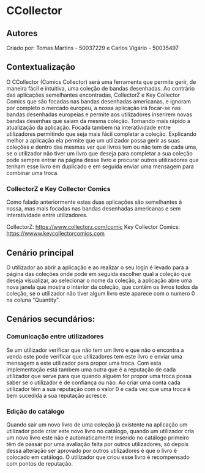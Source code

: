 # CCollector

## Autores
Criado por: Tomas Martins - 50037229 e Carlos Vigário - 50035497

## Contextualização
O CCollector (Comics Collector) será uma ferramenta que permite gerir, de maneira fácil e intuitiva, uma coleção de bandas desenhadas.
Ao contrário das aplicações semelhantes encontradas, CollectorZ e Key Collector Comics que são focadas nas bandas desenhadas americanas,
e ignoram por completo o mercado europeu, a nossa aplicação irá focar-se nas bandas desenhadas europeias e permite aos utilizadores inserirem novas bandas desenhas que saiam da mesma coleção. Tornando mais rápido a atualização da aplicação. Focada tambem na interatividade entre utilizadores permitindo que seja mais fácil completar a coleção. Explicando melhor a aplicação ela permite que um utilizador possa gerir as suas coleções e dentro das mesmas ver que livros tem ou não tem de cada uma, se o utilizador não tiver um livro que deseja para completar a sua coleção pode sempre entrar na página desse livro e procurar outros utilizadores que tenham esse livro em duplicado e em seguida enviar uma mensagem para combinar uma troca.

### CollectorZ e Key Collector Comics

Como falado anteriormente estas duas aplicações são semelhantes à nossa, mas mais focadas nas bandas desenhadas americanas e sem interatividade entre utilizadores.

CollectorZ: https://www.collectorz.com/comic
Key Collector Comics: https://wwww.keycollectorcomics.com


## Cenário principal
O utilizador ao abrir a aplicação e ao realizar o seu login é levado para a página das coleções onde pode em seguida escolher qual a coleção que deseja visualizar, ao selecionar o nome da coleção, a aplicação abre uma nova janela que mostra o interior da coleção, que contêm os livros todos da coleção, se o utilizador não tiver algum livro este aparece com o numero 0 na coluna "Quantity".

## Cenários secundários:

### Comunicação entre utilizadores

Se um utilizador verificar que não tem um livro e que não o encontra a venda este pode verificar que utilizadores tem este livro e enviar uma mensagem a este utilizador para propor uma troca. Com esta implementação está tambem uma outra que é a reputação de cada utilizador que serve para que quando alguém for propor uma troca possa saber se o utilizador é de confiança ou não. Ao criar uma conta cada utilizador têm a sua reputação com o valor 0 e cada vez que uma troca é bem sucedida a sua reputação acresce.

### Edição do catálogo

Quando sair um novo livro de uma coleção já existente na aplicação um utilizador pode criar este novo livro no catálogo, quando um utilizador cria um novo livro este não é automaticamente inserido no catálogo primeiro têm de passar por uma avaliação feita por outros utilizadores, só depois dessa alteração ser aprovado por outros utilizadores é que o livro é colocado em catálogo. O utilizador que criou esse livro é recompensado com pontos de reputação.
